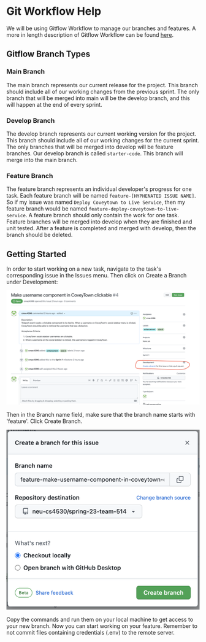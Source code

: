 # Git Workflow Help 

We will be using Gitflow Workflow to manage our branches and features. A more in length description of Gitflow Workflow can be found [here](https://www.atlassian.com/git/tutorials/comparing-workflows/gitflow-workflow).

## Gitflow Branch Types 
### Main Branch
The main branch represents our current release for the project. This branch should include all of our working changes from the previous sprint. 
The only branch that will be merged into main will be the develop branch, and this will happen at the end of every sprint. 

### Develop Branch
The develop branch represents our current working version for the project. This branch should include all of our working changes for the current sprint.
The only branches that will be merged into develop will be feature branches. Our develop branch is called `starter-code`. This branch will merge into
the main branch. 

### Feature Branch
The feature branch represents an individual developer's progress for one task. Each feature branch will be named `feature-[HYPHENATED ISSUE NAME]`.
So if my issue was named `Deploy Coveytown to Live Service`, then my feature branch would be named `feature-deploy-coveytown-to-live-service`. A feature
branch should only contain the work for one task. Feature branches will be merged into develop when they are finished and unit tested. After a feature
is completed and merged with develop, then the branch should be deleted. 

## Getting Started
In order to start working on a new task, navigate to the task's corresponding issue in the Issues menu. Then click on Create a Branch under Development: 

![Creating feature branch from issue menu](GitworkflowIssueMenu.png)

Then in the Branch name field, make sure that the branch name starts with 'feature'. Click Create Branch. 

![Creating feature branch from branch menu](GitworkflowBranchMenu.png)

Copy the commands and run them on your local machine to get access to your new branch. Now you can start working on your feature. Remember to not commit files containing credentials (.env) to the remote server. 
